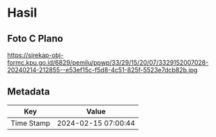 # Hasil

## Foto C Plano

https://sirekap-obj-formc.kpu.go.id/6829/pemilu/ppwp/33/29/15/20/07/3329152007028-20240214-212855--e53ef15c-f5d8-4c51-825f-5523e7dcb82b.jpg


## Metadata

| Key        | Value               |
| ---------- | ------------------- |
| Time Stamp | 2024-02-15 07:00:44 |



